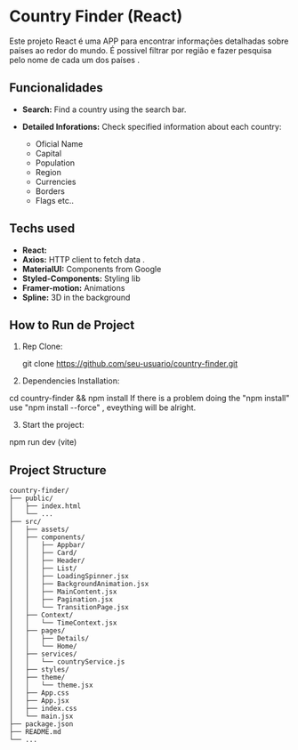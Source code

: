 # Country Finder (React)

Este projeto React é uma APP para encontrar informações detalhadas sobre países ao redor do mundo. 
É possivel filtrar por região e fazer pesquisa pelo nome de cada um dos países .

## Funcionalidades

- **Search:** Find a country using the search bar.

- **Detailed Inforations:** Check specified information about each country:
  - Oficial Name
  - Capital
  - Population
  - Region
  - Currencies
  - Borders
  - Flags etc..

## Techs used

- **React:** 
- **Axios:** HTTP client to fetch data .
- **MaterialUI:** Components from Google
- **Styled-Components:** Styling lib 
- **Framer-motion:**  Animations
- **Spline:**  3D in the background

## How to Run de Project

1. Rep Clone:

   git clone https://github.com/seu-usuario/country-finder.git

2. Dependencies Installation: 

  cd country-finder && npm install
  If there is a problem doing the "npm install" use "npm install --force" , eveything will be alright.

3. Start the project: 
  
  npm run dev (vite)

## Project Structure

```plaintext
country-finder/
├── public/
│   ├── index.html
│   └── ...
├── src/
│   ├── assets/
│   ├── components/
│   │   ├── Appbar/
│   │   ├── Card/
│   │   ├── Header/
│   │   ├── List/
│   │   ├── LoadingSpinner.jsx
│   │   ├── BackgroundAnimation.jsx
│   │   ├── MainContent.jsx
│   │   ├── Pagination.jsx
│   │   └── TransitionPage.jsx
│   ├── Context/
│   │   └── TimeContext.jsx
│   ├── pages/
│   │   ├── Details/
│   │   └── Home/
│   ├── services/
│   │   └── countryService.js
│   ├── styles/
│   ├── theme/
│   │   └── theme.jsx
│   ├── App.css
│   ├── App.jsx
│   ├── index.css
│   └── main.jsx
├── package.json
├── README.md
└── ...


